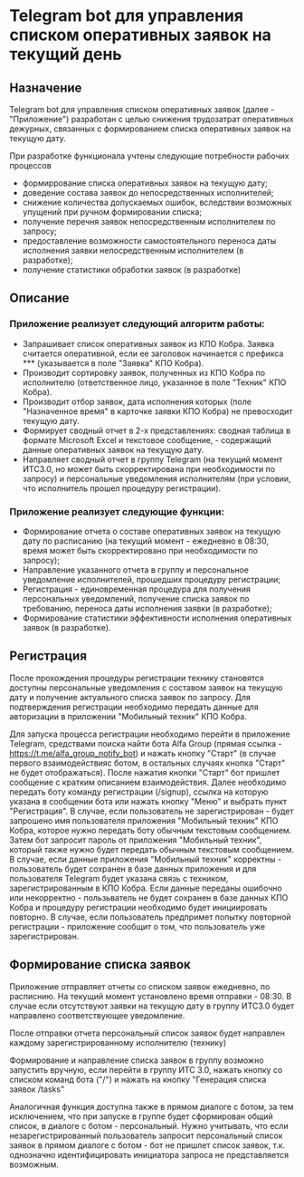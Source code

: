 # Telegram bot для управления списком оперативных заявок на текущий день

## Назначение

Telegram bot для управления списком оперативных заявок (далее - "Приложение") разработан с целью снижения трудозатрат оперативных дежурных, связанных с формированием списка оперативных заявок на текущую дату. 

При разработке функционала учтены следующие потребности рабочих процессов
* формиррование списка оперативных заявок на текущую дату;
* доведение состава заявок до непосредственных исполнителей; 
* снижение количества допускаемых ошибок, вследствии возможных упущений при ручном формировании списка;
* получение перечня заявок непосредственным исполнителем по запросу;
* предоставление возможности самостоятельного переноса даты исполнения заявки непосредственным исполнителем (в разработке);
* получение статистики обработки заявок (в разработке)

## Описание

### Приложение реализует следующий алгоритм работы:

* Запрашивает список оперативных заявок из КПО Кобра. Заявка считается оперативной, если ее заголовок начинается с префикса *** (указывается в поле "Заявка" КПО Кобра).
* Производит сортировку заявок, полученных из КПО Кобра по исполнителю (ответственное лицо, указанное в поле "Техник" КПО Кобра).
* Производит отбор заявок, дата исполнения которых (поле "Назначенное время" в карточке заявки КПО Кобра) не превосходит текущую дату.
* Формирует сводный отчет в 2-х представлениях: сводная таблица в формате Microsoft Excel и текстовое сообщение, - содержащий данные оперативных заявок на текущую дату.
* Направляет сводный отчет в группу Telegram (на текущий момент ИТС3.0, но может быть скорректирована при необходимости по запросу) и персональные уведомления исполнителям (при условии, что исполнитель прошел процедуру регистрации).

### Приложение реализует следующие функции:

* Формирование отчета о составе оперативных заявок на текущую дату по расписанию (на текущий момент - ежедневно в 08:30, время может быть скорректировано при необходимости по запросу);
* Направление указанного отчета в группу и персональное уведомление исполнителей, прошедших процедуру регистрации;
* Регистрация - единовременная процедура для получения персональных уведомлений, получение списка заявок по требованию, переноса даты исполнения заявки (в разработке);
* Формирование статистики эффективности исполнения оперативных заявок (в разработке).

## Регистрация

После прохождения процедуры регистрации технику становятся доступны персональные уведомления с составом заявок на текущую дату и получение актуального списка заявок по запросу.
Для подтверждения регистрации необходимо передать данные для авторизации в приложении "Мобильный техник" КПО Кобра.

Для запуска процесса регистрации необходимо перейти в приложение Telegram, средствами поиска найти бота Alfa Group (прямая ссылка - https://t.me/alfa_group_notify_bot) и нажать кнопку "Старт" (в случае первого взаимодействияс ботом, в остальных случаях кнопка "Старт" не будет отображаться). После нажатия кнопки "Старт" бот пришлет сообщение с кратким описанием взаимодействия. Далее необходимо передать боту команду регистрации (/signup), ссылка на которую указана в сообщении бота или нажать кнопку "Меню" и выбрать пункт "Регистрация". В случае, если пользователь не зарегистрирован - будет запрошено имя пользователя приложения "Мобильный техник" КПО Кобра, которое нужно передать боту обычным текстовым сообщением. Затем бот запросит пароль от приложения "Мобильный техник", который также нужно будет передать обычным текстовым сообщением. В случае, если данные приложения "Мобильный техник" корректны - пользователь будет сохранен в базе данных приложения и для пользователя Telegram будет указана связь с техником, зарегистрированным в КПО Кобра. Если данные переданы ошибочно или некорректно - пользьватель не будет сохранен в базе данных КПО Кобра и процедуру регистрации необходимо будет инициировать повторно. В случае, если пользователь предпримет попытку повторной регистрации - приложение сообщит о том, что пользователь уже зарегистрирован.

## Формирование списка заявок

Приложение отправляет отчеты со списком заявок ежедневно, по расписнию. На текущий момент установлено время отправки - 08:30. В случае если отсутствуют заявки на текущую дату в группу ИТС3.0 будет направлено соответствующее уведомление.

После отправки отчета персональный список заявок будет направлен каждому зарегистрированному исполнителю (технику)

Формирование и направление списка заявок в группу возможно запустить вручную, если перейти в группу ИТС 3.0, нажать кнопку со списком команд бота ("/") и нажать на кнопку "Генерация списка заявок /tasks"

Аналогичная функция доступна также в прямом диалоге с ботом, за тем исключением, что при запуске в группе будет сформирован общий список, в диалоге с ботом - персональный. Нужно учитывать, что если незарегистрированный пользователь запросит персональный список заявок в прямом диалоге с ботом - бот не пришлет список заявок, т.к. однозначно идентифицировать инициатора запроса не представляется возможным.